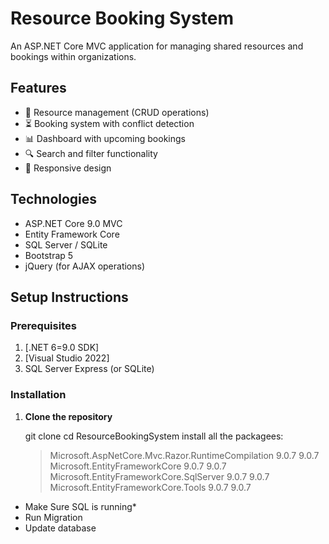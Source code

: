 ﻿# Resource Booking System


An ASP.NET Core MVC application for managing shared resources and bookings within organizations.

## Features

- 📅 Resource management (CRUD operations)
- ⏳ Booking system with conflict detection
- 📊 Dashboard with upcoming bookings
- 🔍 Search and filter functionality
- 📱 Responsive design

## Technologies

- ASP.NET Core 9.0 MVC
- Entity Framework Core
- SQL Server / SQLite
- Bootstrap 5
- jQuery (for AJAX operations)

## Setup Instructions

### Prerequisites

1. [.NET 6=9.0 SDK]
2. [Visual Studio 2022]
3. SQL Server Express (or SQLite)

### Installation

1. **Clone the repository**
  
   git clone
   cd ResourceBookingSystem
 install all the packagees:
   > Microsoft.AspNetCore.Mvc.Razor.RuntimeCompilation      9.0.7       9.0.7   
   > Microsoft.EntityFrameworkCore                          9.0.7       9.0.7   
   > Microsoft.EntityFrameworkCore.SqlServer                9.0.7       9.0.7   
   > Microsoft.EntityFrameworkCore.Tools                    9.0.7       9.0.7 


* Make Sure SQL is running*
* Run Migration
* Update database